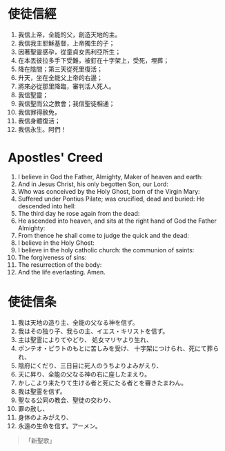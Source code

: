 # 使徒信經

1. 我信上帝，全能的父，創造天地的主。
2. 我信我主耶穌基督，上帝獨生的子；
3. 因著聖靈感孕，從童貞女馬利亞所生；
4. 在本丟彼拉多手下受難，被釘在十字架上，受死，埋葬；
5. 降在陰間；第三天從死里復活；
6. 升天，坐在全能父上帝的右邊；
7. 將來必從那里降臨，審判活人死人。
8. 我信聖靈；
9. 我信聖而公之教會；我信聖徒相通；
10. 我信罪得赦免，
11. 我信身體復活；
12. 我信永生。阿們！

# Apostles' Creed

1. I believe in God the Father, Almighty, Maker of heaven and earth:
2. And in Jesus Christ, his only begotten Son, our Lord:
3. Who was conceived by the Holy Ghost, born of the Virgin Mary:
4. Suffered under Pontius Pilate; was crucified, dead and buried: He descended into hell:
5. The third day he rose again from the dead:
6. He ascended into heaven, and sits at the right hand of God the Father Almighty:
7. From thence he shall come to judge the quick and the dead:
8. I believe in the Holy Ghost:
9. I believe in the holy catholic church: the communion of saints:
10. The forgiveness of sins:
11. The resurrection of the body:
12. And the life everlasting. Amen.

# 使徒信条

1. 我は天地の造り主、全能の父なる神を信ず。
2. 我はその独り子、我らの主、イエス・キリストを信ず。
3. 主は聖霊によりてやどり、 処女マリヤより生れ、
4. ポンテオ・ピラトのもとに苦しみを受け、 十字架につけられ、死にて葬られ、
5. 陰府にくだり、三日目に死人のうちよりよみがえり、
6. 天に昇り、全能の父なる神の右に座したまえり。
7. かしこより来たりて生ける者と死にたる者とを審きたまわん。
8. 我は聖霊を信ず。
9. 聖なる公同の教会、聖徒の交わり、
10. 罪の赦し、
11. 身体のよみがえり、
12. 永遠の生命を信ず。アーメン。

> 「新聖歌」